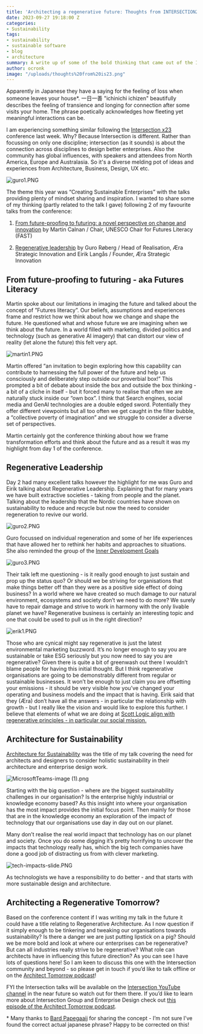 ```yaml
---
title: 'Architecting a regenerative future: Thoughts from INTERSECTION23'
date: 2023-09-27 19:18:00 Z
categories:
- Sustainability
tags:
- sustainability
- sustainable software
- blog
- architecture
summary: A write up of some of the bold thinking that came out of the INTERSECTION x23 conference in September. Do we need to go beyond sustainability and consider a regenerative future when it comes to technology architecture?
author: ocronk
image: "/uploads/thoughts%20from%20is23.png"
---
```


Apparently in Japanese they have a saying for the feeling of loss when someone leaves your house*. 一日一善 "ichinichi ichizen" beautifully describes the feeling of transience and longing for connection after some visits your home. The phrase poetically acknowledges how fleeting yet meaningful interactions can be.

I am experiencing something similar following the [Intersection x23](https://www.intersection.group/events/intersection23) conference last week. Why? Because Intersection is different. Rather than focussing on only one discipline; intersection (as it sounds) is about the connection across disciplines to design better enterprises. Also the community has global influences, with speakers and attendees from North America, Europe and Australasia. So it's a diverse melding pot of ideas and experiences from Architecture, Business, Design, UX etc.

![guro1.PNG](/uploads/guro1.PNG)  
 
The theme this year was “Creating Sustainable Enterprises” with the talks providing plenty of mindset sharing and inspiration. I wanted to share some of my thinking (partly related to the talk I gave) following 2 of my favourite talks from the conference:

1. [From future-proofing to futuring: a novel perspective on change and innovation](https://intersection.group/events/intersection23-martin-calnan-futures-literacy) by Martin Calnan / Chair, UNESCO Chair for Futures Literacy (FAST)

  

2. [Regenerative leadership](https://intersection.group/events/intersection23-guro) by Guro Røberg / Head of Realisation, Æra Strategic Innovation and Eirik Langås / Founder, Æra Strategic Innovation
  
## From future-proofing to futuring - aka Futures Literacy

Martin spoke about our limitations in imaging the future and talked about the concept of ”Futures literacy”. Our beliefs, assumptions and experiences frame and restrict how we think about how we change and shape the future. He questioned what and whose future we are imagining when we think about the future. In a world filled with marketing, divided politics and technology (such as generative AI imagery) that can distort our view of reality (let alone the future) this felt very apt.

![martin1.PNG](/uploads/martin1.PNG)

Martin offered “an invitation to begin exploring how this capability can contribute to harnessing the full power of the future and help us consciously and deliberately step outside our proverbial box!” This prompted a bit of debate about inside the box and outside the box thinking - a bit of a cliche in itself - but it forced many to realise that often we are naturally stuck inside our “own box”. I think that Search engines, social media and GenAI technologies are a double edged sword. Potentially they offer different viewpoints but all too often we get caught in the filter bubble, a “collective poverty of imagination” and we struggle to consider a diverse set of perspectives.

Martin certainly got the conference thinking about how we frame transformation efforts and think about the future and as a result it was my highlight from day 1 of the conference.

## Regenerative Leadership

Day 2 had many excellent talks however the highlight for me was Guro and Eirik talking about Regenerative Leadership. Explaining that for many years we have built extractive societies - taking from people and the planet. Talking about the leadership that the Nordic countries have shown on sustainability to reduce and recycle but now the need to consider regeneration to revive our world.

![guro2.PNG](/uploads/guro2.PNG)

Guro focussed on individual regeneration and some of her life experiences that have allowed her to rethink her habits and approaches to situations. She also reminded the group of the [Inner Development Goals](https://www.innerdevelopmentgoals.org/)

![guro3.PNG](/uploads/guro3.PNG)  

Their talk left me questioning - is it really good enough to just sustain and prop up the status quo? Or should we be striving for organisations that make things better off than they were as a positive side effect of doing business? In a world where we have created so much damage to our natural environment, ecosystems and society don’t we need to do more? We surely have to repair damage and strive to work in harmony with the only livable planet we have? Regenerative business is certainly an interesting topic and one that could be used to pull us in the right direction?

![erik1.PNG](/uploads/erik1.PNG)

Those who are cynical might say regenerative is just the latest environmental marketing buzzword. It’s no longer enough to say you are sustainable or take ESG seriously but you now need to say you are regenerative? Given there is quite a bit of greenwash out there I wouldn’t blame people for having this initial thought. But I think regenerative organisations are going to be demonstrably different from regular or sustainable businesses. It won’t be enough to just claim you are offsetting your emissions - it should be very visible how you’ve changed your operating and business models and the impact that is having. Eirik said that they (Æra) don’t have all the answers - in particular the relationship with growth - but I really like the vision and would like to explore this further. I believe that elements of what we are doing at [Scott Logic align with regenerative principles - in particular our social mission.](https://www.scottlogic.com/who-we-are)

## Architecture for Sustainability

[Architecture for Sustainability](https://intersection.group/events/intersection23-oliver-cronk) was the title of my talk covering the need for architects and designers to consider holistic sustainability in their architecture and enterprise design work.

![MicrosoftTeams-image (1).png](/uploads/MicrosoftTeams-image%20(1).png)

Starting with the big question - where are the biggest sustainability challenges in our organisation? Is the enterprise highly industrial or knowledge economy based? As this insight into where your organisation has the most impact provides the initial focus point. Then mainly for those that are in the knowledge economy an exploration of the impact of technology that our organisations use day in day out on our planet.

Many don’t realise the real world impact that technology has on our planet and society. Once you do some digging it’s pretty horrifying to uncover the impacts that technology really has, which the big tech companies have done a good job of distracting us from with clever marketing.

![tech-impacts-slide.PNG](/uploads/tech-impacts-slide.PNG)

 As technologists we have a responsibility to do better - and that starts with more sustainable design and architecture.  

  

## Architecting a Regenerative Tomorrow?

Based on the conference content if I was writing my talk in the future it could have a title relating to Regenerative Architecture. As I now question if it simply enough to be tinkering and tweaking our organisations towards sustainability? Is there a danger we are just putting lipstick on a pig? Should we be more bold and look at where our enterprises can be regenerative? But can all industries really strive to be regenerative? What role can architects have in influencing this future direction? As you can see I have lots of questions here! So I am keen to discuss this one with the Intersection community and beyond - so please get in touch if you’d like to talk offline or on the [Architect Tomorrow podcast](https://youtube.com/architecttomorrow)!

  
FYI the Intersection talks will be available on the [Intersection YouTube channel](https://www.youtube.com/channel/UCIuyukMcDrPiJHrHCaR694A) in the near future so watch out for them there. If you’d like to learn more about Intersection Group and Enterprise Design check out [this episode of the Architect Tomorrow podcast](https://www.youtube.com/watch?v=jkX15-uBt5I).

\* Many thanks to [Bard Papegaaij](https://www.linkedin.com/in/bardpapegaaij/) for sharing the concept - I’m not sure I’ve found the correct actual japanese phrase? Happy to be corrected on this!

